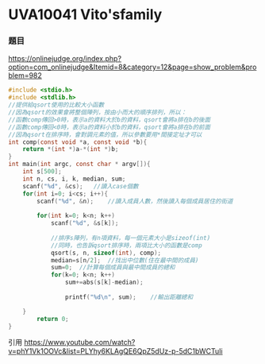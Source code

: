 # UVA10041 Vito'sfamily 
### 題目 
https://onlinejudge.org/index.php?option=com_onlinejudge&Itemid=8&category=12&page=show_problem&problem=982
```c
#include <stdio.h>
#include <stdlib.h>
//提供給qsort使用的比較大小函數
//因為qsort的效果會將整個陣列，按由小而大的順序排列，所以：
//函數comp傳回>0時，表示a的資料大於b的資料，qsort會將a排在b的後面
//函數comp傳回<0時，表示a的資料小於b的資料，qsort會將a排在b的前面
//因為qsort在排序時，會對調元素的值，所以參數要用*間接定址才可以
int comp(const void *a, const void *b){
	return *(int *)a-*(int *)b;
}
int main(int argc, const char * argv[]){
	int s[500];
	int n, cs, i, k, median, sum;
	scanf("%d", &cs);	//讀入case個數
	for(int i=0; i<cs; i++){
		scanf("%d", &n);	//讀入成員人數，然後讀入每個成員居住的街道
		
		for(int k=0; k<n; k++)
			scanf("%d", &s[k]);
			
			//排序s陣列，有n項資料，每一個元素大小是sizeof(int)
			//同時，也告訴qsort排序時，兩項比大小的函數是comp
			qsort(s, n, sizeof(int), comp);
			median=s[n/2];	//找出中位數(住在最中間的成員)
			sum=0;	//計算每個成員與最中間成員的總和
			for(k=0; k<n; k++)
				sum+=abs(s[k]-median);
				
				printf("%d\n", sum);	//輸出距離總和

	}
		return 0;
}
```
引用 https://www.youtube.com/watch?v=phY1Vk1OOVc&list=PLYhy6KLAgQE6QpZ5dUz-p-5dC1bWCTuIi
